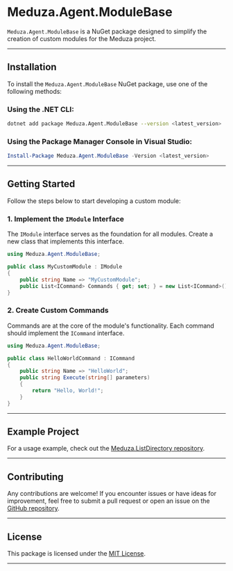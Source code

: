 # Meduza.Agent.ModuleBase

`Meduza.Agent.ModuleBase` is a NuGet package designed to simplify the creation of custom modules for the Meduza project.

---

## Installation

To install the `Meduza.Agent.ModuleBase` NuGet package, use one of the following methods:

### **Using the .NET CLI:**
```bash
dotnet add package Meduza.Agent.ModuleBase --version <latest_version>
```

### **Using the Package Manager Console in Visual Studio:**
```powershell
Install-Package Meduza.Agent.ModuleBase -Version <latest_version>
```

---

## Getting Started

Follow the steps below to start developing a custom module:

### 1. **Implement the `IModule` Interface**
The `IModule` interface serves as the foundation for all modules. Create a new class that implements this interface.

```csharp
using Meduza.Agent.ModuleBase;

public class MyCustomModule : IModule
{
    public string Name => "MyCustomModule";
    public List<ICommand> Commands { get; set; } = new List<ICommand>();
}
```

### 2. **Create Custom Commands**
Commands are at the core of the module's functionality. Each command should implement the `ICommand` interface.

```csharp
using Meduza.Agent.ModuleBase;

public class HelloWorldCommand : ICommand
{
    public string Name => "HelloWorld";
    public string Execute(string[] parameters)
    {
        return "Hello, World!";
    }
}
```

---

## Example Project

For a usage example, check out the [Meduza.ListDirectory repository](https://github.com/ksel172/Meduza.ListDirectory).

---

## Contributing

Any contributions are welcome! If you encounter issues or have ideas for improvement, feel free to submit a pull request or open an issue on the [GitHub repository](https://github.com/ksel172/Meduza.Agent.ModuleBase).

---

## License

This package is licensed under the [MIT License](LICENSE).

---